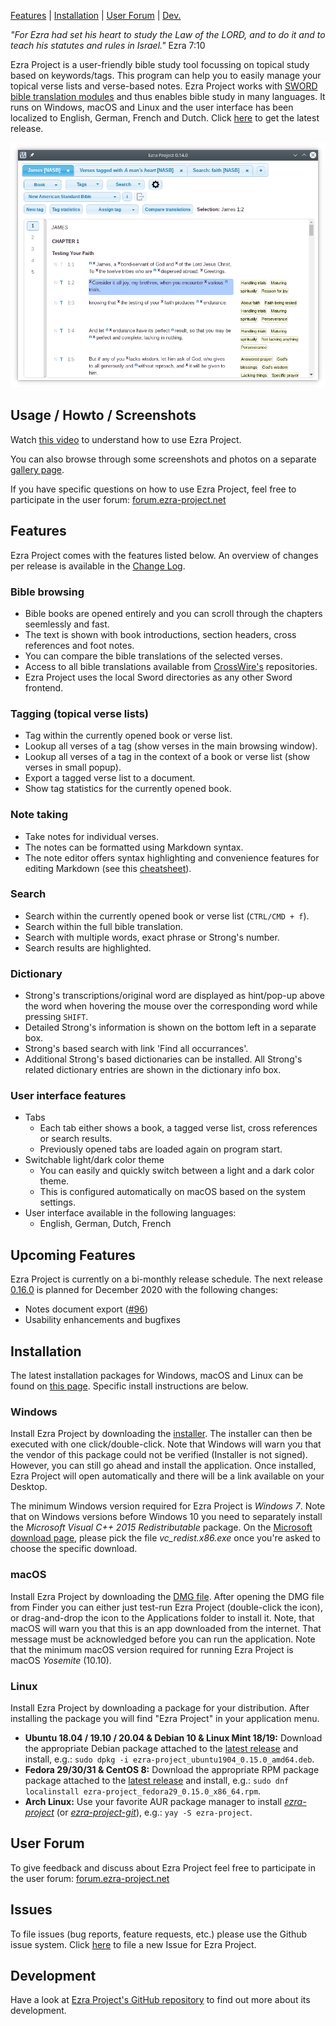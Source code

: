 <p id="navigation">
  <a href="#usage--howto--screenshots">Features</a> |
  <a href="#installation">Installation</a> |
  <a href="#user--forum">User Forum</a> |
  <a href="#development">Dev.</a>
</p>

*"For Ezra had set his heart to study the Law of the LORD, and to do it and to teach his statutes and rules in Israel."* Ezra 7:10

Ezra Project is a user-friendly bible study tool focussing on topical study based on keywords/tags. This program can help you to easily manage your topical verse lists and verse-based notes. Ezra Project works with [SWORD bible translation modules](http://www.crosswire.org/sword) and thus enables bible study in many languages. It runs on Windows, macOS and Linux and the user interface has been localized to English, German, French and Dutch. Click [here](https://github.com/tobias-klein/ezra-project/releases/latest) to get the latest release.

<img id="screenshot" alt="Ezra Project 0.14.0" src="/assets/screenshots/ezra_project_0_14_0_compact.png"/>

<a name="usage--howto--screenshots"></a>

## Usage / Howto / Screenshots

Watch [this video](https://www.youtube.com/watch?v=b8gScfa0MqM) to understand how to use Ezra Project.

You can also browse through some screenshots and photos on a separate [gallery page](/gallery).

If you have specific questions on how to use Ezra Project, feel free to participate in the user forum: [forum.ezra-project.net](https://forum.ezra-project.net)

<a name="features"></a>

## Features

Ezra Project comes with the features listed below. An overview of changes per release is available in the [Change Log](https://github.com/tobias-klein/ezra-project/blob/master/CHANGELOG.md). 

### Bible browsing

  * Bible books are opened entirely and you can scroll through the chapters seemlessly and fast.
  * The text is shown with book introductions, section headers, cross references and foot notes.
  * You can compare the bible translations of the selected verses.
  * Access to all bible translations available from [CrossWire's](http://www.crosswire.org) repositories.
  * Ezra Project uses the local Sword directories as any other Sword frontend.

### Tagging (topical verse lists)

  * Tag within the currently opened book or verse list.
  * Lookup all verses of a tag (show verses in the main browsing window).
  * Lookup all verses of a tag in the context of a book or verse list (show verses in small popup).
  * Export a tagged verse list to a document.
  * Show tag statistics for the currently opened book.

### Note taking

  * Take notes for individual verses.
  * The notes can be formatted using Markdown syntax.
  * The note editor offers syntax highlighting and convenience features for editing Markdown
  (see this [cheatsheet](https://github.com/adam-p/markdown-here/wiki/Markdown-Cheatsheet)).

### Search

  * Search within the currently opened book or verse list (`CTRL/CMD + f`).
  * Search within the full bible translation.
  * Search with multiple words, exact phrase or Strong's number.
  * Search results are highlighted.

### Dictionary

  - Strong's transcriptions/original word are displayed as hint/pop-up above the word when hovering the mouse over the corresponding word while pressing `SHIFT`.
  - Detailed Strong's information is shown on the bottom left in a separate box.
  - Strong's based search with link 'Find all occurrances'.
  - Additional Strong's based dictionaries can be installed. All Strong's related dictionary entries are shown in the dictionary info box.

### User interface features

* Tabs
  * Each tab either shows a book, a tagged verse list, cross references or search results.
  * Previously opened tabs are loaded again on program start.
* Switchable light/dark color theme
  * You can easily and quickly switch between a light and a dark color theme.
  * This is configured automatically on macOS based on the system settings.
* User interface available in the following languages:
  * English, German, Dutch, French

## Upcoming Features

Ezra Project is currently on a bi-monthly release schedule. The next release [0.16.0](https://github.com/tobias-klein/ezra-project/projects/4) is planned for December 2020 with the following changes:

* Notes document export ([#96][i96])
* Usability enhancements and bugfixes

[i96]: https://github.com/tobias-klein/ezra-project/issues/96

<a name="installation"></a>

## Installation
The latest installation packages for Windows, macOS and Linux can be found on [this page][latest]. Specific install instructions are below.

### Windows
Install Ezra Project by downloading the <a href="{{ site.github.win_url }}">installer</a>. The installer can then be executed with one click/double-click. Note that Windows will warn you that the vendor of this package could not be verified (Installer is not signed). However, you can still go ahead and install the application. Once installed, Ezra Project will open automatically and there will be a link available on your Desktop.

The minimum Windows version required for Ezra Project is *Windows 7*. Note that on Windows versions before Windows 10 you need to separately install the *Microsoft Visual C++ 2015 Redistributable* package. On the <a href="https://www.microsoft.com/en-us/download/details.aspx?id=53840">Microsoft download page</a>, please pick the file *vc_redist.x86.exe* once you're asked to choose the specific download.

### macOS
Install Ezra Project by downloading the <a href="{{ site.github.mac_url }}">DMG file</a>. After opening the DMG file from Finder you can either just test-run Ezra Project (double-click the icon), or drag-and-drop the icon to the Applications folder to install it. Note, that macOS will warn you that this is an app downloaded from the internet. That message must be acknowledged before you can run the application. Note that the minimum macOS version required for running Ezra Project is macOS *Yosemite* (10.10).

### Linux
Install Ezra Project by downloading a package for your distribution. After installing the package you will find "Ezra Project" in your application menu.

* **Ubuntu 18.04 / 19.10 / 20.04 & Debian 10 & Linux Mint 18/19:** Download the appropriate Debian package attached to the [latest release][latest] and install, e.g.: `sudo dpkg -i ezra-project_ubuntu1904_0.15.0_amd64.deb`.
* **Fedora 29/30/31 & CentOS 8:** Download the appropriate RPM package package attached to the [latest release][latest] and install, e.g.: `sudo dnf localinstall ezra-project_fedora29_0.15.0_x86_64.rpm`.
* **Arch Linux:** Use your favorite AUR package manager to install *[ezra-project](https://aur.archlinux.org/packages/ezra-project)* (or *[ezra-project-git](https://aur.archlinux.org/packages/ezra-project-git)*), e.g.: `yay -S ezra-project`.

[latest]: https://github.com/tobias-klein/ezra-project/releases/latest

<a name="user--forum"></a>

## User Forum
To give feedback and discuss about Ezra Project feel free to participate in the user forum: [forum.ezra-project.net](https://forum.ezra-project.net)

## Issues
To file issues (bug reports, feature requests, etc.) please use the Github issue system.
Click [here](https://github.com/tobias-klein/ezra-project/issues/new) to file a new Issue for Ezra Project.

<a name="development"></a>

## Development
Have a look at [Ezra Project's GitHub repository](https://github.com/tobias-klein/ezra-project) to find out more about its development.
